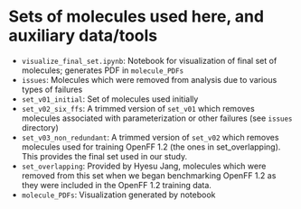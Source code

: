 # Sets of molecules used here, and auxiliary data/tools

- `visualize_final_set.ipynb`: Notebook for visualization of final set of molecules; generates PDF in `molecule_PDFs`
- `issues`: Molecules which were removed from analysis due to various types of failures
- `set_v01_initial`: Set of molecules used initially
- `set_v02_six_ffs`: A trimmed version of `set_v01` which removes molecules associated with parameterization or other failures (see `issues` directory)
- `set_v03_non_redundant`: A trimmed version of `set_v02` which removes molecules used for training OpenFF 1.2 (the ones in set_overlapping). This provides the final set used in our study.
- `set_overlapping`: Provided by Hyesu Jang, molecules which were removed from this set when we began benchmarking OpenFF 1.2 as they were included in the OpenFF 1.2 training data.
- `molecule_PDFs`: Visualization generated by notebook

